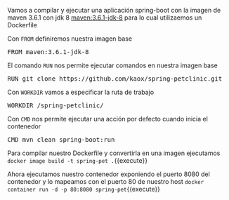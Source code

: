 Vamos a compilar y ejecutar una aplicación spring-boot con la imagen de maven 3.6.1 con jdk 8 [maven:3.6.1-jdk-8](https://hub.docker.com/_/maven/) para lo cual utilizaemos un Dockerfile

Con `FROM` definiremos nuestra imagen base
<pre class="file" data-filename="Dockerfile" data-target="replace">
FROM maven:3.6.1-jdk-8
</pre>

El comando `RUN` nos permite ejecutar comandos en nuestra imagen base
<pre class="file" data-filename="Dockerfile" data-target="append">
RUN git clone https://github.com/kaox/spring-petclinic.git
</pre>

Con `WORKDIR` vamos a especificar la ruta de trabajo
<pre class="file" data-filename="Dockerfile" data-target="append">
WORKDIR /spring-petclinic/
</pre>

Con `CMD` nos permite ejecutar una acción por defecto cuando inicia el contenedor
<pre class="file" data-filename="Dockerfile" data-target="append">
CMD mvn clean spring-boot:run
</pre>

Para compilar nuestro Dockerfile y convertirla en una imagen ejecutamos `docker image build -t spring-pet .`{{execute}}

Ahora ejecutamos nuestro contenedor exponiendo el puerto 8080 del contenedor y lo mapeamos con el puerto 80 de nuestro host
`docker container run -d -p 80:8080 spring-pet`{{execute}}
